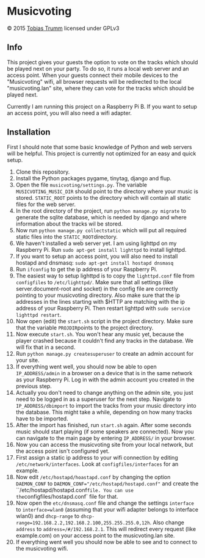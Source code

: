 # Musicvoting

&copy; 2015 [Tobias Trumm](mailto:tobiastrumm@uni-muenster.de) licensed under GPLv3

## Info

This project gives your guests the option to vote on the tracks which should be played next on your party. To do so, it runs a local web server and an access point. When your guests connect their mobile devices to the "Musicvoting" wifi, all browser requests will be redirected to the local "musicvoting.lan" site, where they can vote for the tracks which should be played next. 

Currently I am running this project on a Raspberry Pi B. If you want to setup an access point, you will also need a wifi adapter.

## Installation

First I should note that some basic knowledge of Python and web servers will be helpful. This project is currently not optimized for an easy and quick setup.

1. Clone this repository.
2. Install the Python packages pygame, tinytag, django and flup.
3. Open the file `musicvoting/settings.py`. The variable `MUSICVOTING_MUSIC_DIR` should point to the directory where your music is stored. `STATIC_ROOT` points to the directory which will contain all static files for the web server.
5. In the root directory of the project, run `python manage.py migrate` to generate the sqlite database, which is needed by django and where information about the tracks wil be stored.
6. Now run `python manage.py collectstatic` which will put all required static files into the `STATIC_ROOT`directory.
7. We haven't installed a web server yet. I am using lighttpd on my Raspberry Pi. Run `sudo apt-get install lighttpd` to install lighttpd.
8. If you want to setup an access point, you will also need to install hostapd and dnsmasq: `sudo apt-get install hostapd dnsmasq`
9. Run `ifconfig` to get the ip address of your Raspberry Pi.
9. The easiest way to setup lighttpd is to copy the `lighttpd.conf` file from `configfiles` to `/etc/lighttpd/`. Make sure that all settings (like server.document-root and socket) in the config file are correctly pointing to your musicvoting directory. Also make sure that the ip addresses in the lines starting with $HTTP are matching with the ip address of your Raspberry Pi. Then restart lighttpd with `sudo service lighttpd restart`.
10. Now open (edit) the `start.sh` script in the project directory. Make sure that the variable `PROJDIR`points to the project directory.
11. Now execute `start.sh`. You won't hear any music yet, because the player crashed because it couldn't find any tracks in the database. We will fix that in a second.
12. Run `python manage.py createsuperuser` to create an admin account for your site.
13. If everything went well, you should now be able to open `IP_ADDRESS/admin` in a browser on a device that is in the same network as your Raspberry Pi. Log in with the admin account you created in the previous step.
14. Actually you don't need to change anything on the admin site, you just need to be logged in as a superuser for the next step. Navigate to `IP_ADDRESS/dbimport` to import the tracks from your music directory into the database. This might take a while, depending on how many tracks have to be imported. 
15. After the import has finished, run `start.sh` again. After some seconds music should start playing (if some speakers are connected). Now you can navigate to the main page by entering `IP_ADDRESS/` in your browser.
16. Now you can access the musicvoting site from your local network, but the access point isn't configured yet.
17. First assign a static ip address to your wifi connection by editing `/etc/network/interfaces`. Look at `configfiles/interfaces` for an example.
18. Now edit `/etc/hostapd/hoastapd.conf` by changing the option `DAEMON_CONF` to `DAEMON_CONF="/etc/hostapd/hostapd.conf"` and create the ``/etc/hostapd/hostapd.conf` file. You can use the `configfiles/hostapd.conf` file for that.
19. Now open the `etc/dnsmasq.conf` file and change the settings `interface` to `interface=wlan0` (assuming that your wifi adapter belongs to interface wlan0) and `dhcp-range` to `dhcp-range=192.168.2.2,192.168.2.100,255.255.255.0,12h`. Also change `address` to `address=/#/192.168.2.1`. This will redirect every request (like example.com) on your access point to the musicvoting.lan site.
20. If everything went well you should now be able to see and to connect to the musicvoting wifi. 